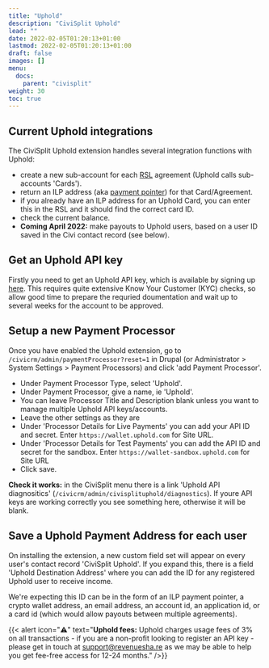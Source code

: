 ```yaml
---
title: "Uphold"
description: "CiviSplit Uphold"
lead: ""
date: 2022-02-05T01:20:13+01:00
lastmod: 2022-02-05T01:20:13+01:00
draft: false
images: []
menu: 
  docs:
    parent: "civisplit"
weight: 30
toc: true
---
```


## Current Uphold integrations
The CiviSplit Uphold extension handles several integration functions with Uphold:
- create a new sub-account for each [RSL](/docs/rsl/intro/) agreement (Uphold calls sub-accounts 'Cards').
- return an ILP address (aka [payment pointer](https://paymentpointers.org)) for that Card/Agreement. 
- if you already have an ILP address for an Uphold Card, you can enter this in the RSL and it should find the correct card ID.
- check the current balance.
- **Coming April 2022:** make payouts to Uphold users, based on a user ID saved in the Civi contact record (see below).

## Get an Uphold API key

Firstly you need to get an Uphold API key, which is available by signing up [here](https://uphold.com/en-eu/get-started/developer). This requires quite extensive Know Your Customer (KYC) checks, so allow good time to prepare the requried doumentation and wait up to several weeks for the account to be approved. 

## Setup a new Payment Processor

Once you have enabled the Uphold extension, go to `/civicrm/admin/paymentProcessor?reset=1` in Drupal (or Administrator > System Settings > Payment Processors) and click 'add Payment Processor'.

- Under Payment Processor Type, select 'Uphold'.
- Under Payment Processor, give a name, ie 'Uphold'.
- You can leave Processor Title and Description blank unless you want to manage multiple Uphold API keys/accounts.
- Leave the other settings as they are
- Under 'Processor Details for Live Payments' you can add your API ID and secret. Enter `https://wallet.uphold.com` for Site URL.
- Under 'Processor Details for Test Payments' you can add the API ID and secret for the sandbox. Enter `https://wallet-sandbox.uphold.com` for Site URL
- Click save.

**Check it works:** in the CiviSplit menu there is a link 'Uphold API diagnositics' (`/civicrm/admin/civisplituphold/diagnostics`). If youre API keys are working correctly you see something here, otherwise it will be blank. 

## Save a Uphold Payment Address for each user

On installing the extension, a new custom field set will appear on every user's contact record 'CiviSplit Uphold'. If you expand this, there is a field 'Uphold Destination Address' where you can add the ID for any registered Uphold user to receive income.

We're expecting this ID can be in the form of an ILP payment pointer, a crypto wallet address, an email address, an account id, an application id, or a card id (which would allow payouts between multiple agreements).

{{< alert icon="⚠️" text="<strong>Uphold fees:</strong> Uphold charges usage fees of 3% on all transactions - if you are a non-profit looking to register an API key - please get in touch at support@revenuesha.re as we may be able to help you get fee-free access for 12-24 months." />}}



